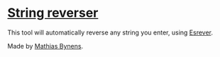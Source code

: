 # [String reverser](https://mothereff.in/reverse-string)

This tool will automatically reverse any string you enter, using [Esrever](https://mths.be/esrever).

Made by [Mathias Bynens](https://www.gitforge.in/).
